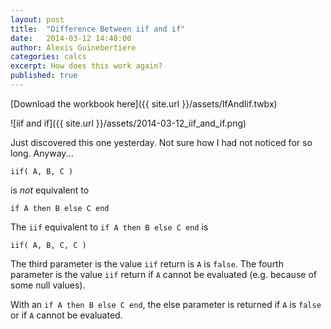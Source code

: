 ```yaml
---
layout: post
title:  "Difference Between iif and if"
date:   2014-03-12 14:48:00
author: Alexis Guinebertiere
categories: calcs
excerpt: How does this work again?
published: true
---
```


[Download the workbook here]({{ site.url }}/assets/IfAndIif.twbx)

![iif and if]({{ site.url }}/assets/2014-03-12_iif_and_if.png)

Just discovered this one yesterday. Not sure how I had not noticed for so long. Anyway...

```
iif( A, B, C ) 
```

is *not* equivalent to

```
if A then B else C end
```

The `iif` equivalent to `if A then B else C end` is

```
iif( A, B, C, C ) 
```

The third parameter is the value `iif` return is `A` is `false`. The fourth parameter is the value `iif` return if `A` cannot be evaluated (e.g. because of some null values).

With an `if A then B else C end`, the else parameter is returned if `A` is `false` or if `A` cannot be evaluated.